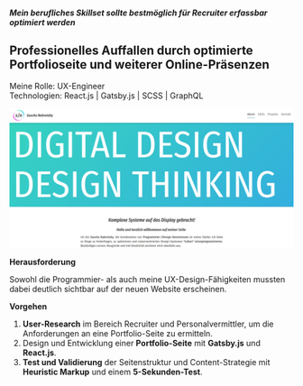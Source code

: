 ##### Mein berufliches Skillset sollte bestmöglich für Recruiter erfassbar optimiert werden

## Professionelles Auffallen durch optimierte Portfolioseite und weiterer Online-Präsenzen

<p style="font-size: var(--fs-small-text); color: var(--col-gray)">Meine Rolle: UX-Engineer<br/>
Technologien: React.js | Gatsby.js | SCSS | GraphQL</p>

![Neustart in Richtung Programmieren](../images/WebsiteMockup_UIUXDesign.jpg)

**Herausforderung**

Sowohl die Programmier- als auch meine UX-Design-Fähigkeiten mussten dabei deutlich sichtbar auf der neuen Website erscheinen.

**Vorgehen**

1. **User-Research** im Bereich Recruiter und Personalvermittler, um die Anforderungen an eine Portfolio-Seite zu ermitteln.
2. Design und Entwicklung einer **Portfolio-Seite** mit **Gatsby.js** und **React.js**.
3. **Test und Validierung** der Seitenstruktur und Content-Strategie mit **Heuristic Markup** und einem **5-Sekunden-Test**.
